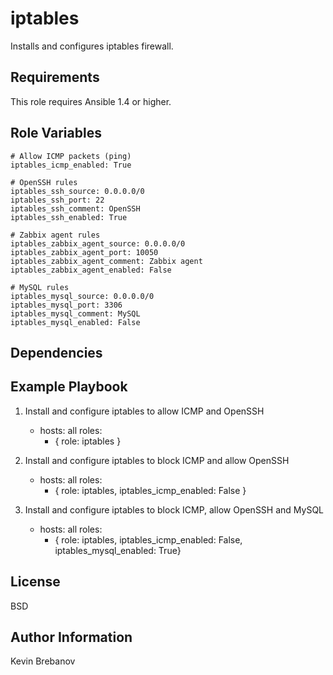 iptables
========

Installs and configures iptables firewall.

Requirements
------------

This role requires Ansible 1.4 or higher.

Role Variables
--------------

    # Allow ICMP packets (ping)
    iptables_icmp_enabled: True

    # OpenSSH rules
    iptables_ssh_source: 0.0.0.0/0
    iptables_ssh_port: 22
    iptables_ssh_comment: OpenSSH
    iptables_ssh_enabled: True

    # Zabbix agent rules
    iptables_zabbix_agent_source: 0.0.0.0/0
    iptables_zabbix_agent_port: 10050
    iptables_zabbix_agent_comment: Zabbix agent
    iptables_zabbix_agent_enabled: False

    # MySQL rules
    iptables_mysql_source: 0.0.0.0/0
    iptables_mysql_port: 3306
    iptables_mysql_comment: MySQL
    iptables_mysql_enabled: False

Dependencies
------------

Example Playbook
----------------

1) Install and configure iptables to allow ICMP and OpenSSH

    - hosts: all
      roles:
         - { role: iptables }

2) Install and configure iptables to block ICMP and allow OpenSSH

    - hosts: all
      roles:
         - { role: iptables, iptables_icmp_enabled: False }

3) Install and configure iptables to block ICMP, allow OpenSSH and MySQL

    - hosts: all
      roles:
         - { role: iptables, iptables_icmp_enabled: False, iptables_mysql_enabled: True}

License
-------

BSD

Author Information
------------------

Kevin Brebanov
